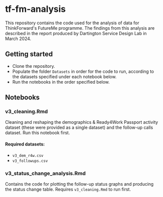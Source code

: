 # tf-fm-analysis
This repository contains the code used for the analysis of data for ThinkForward's FutureMe programme. The findings from this analysis are described in the report produced by Dartington Service Design Lab in March 2024.

## Getting started 
* Clone the repository.
* Populate the folder `Datasets` in order for the code to run, according to the datasets specified under each notebook below.
* Run the notebooks in the order specified below. 

## Notebooks

### v3_cleaning.Rmd 
Cleaning and reshaping the demographics & Ready4Work Passport activity dataset (these were provided as a single dataset) and the follow-up calls dataset. Run this notebook first.

#### Required datasets:
* `v3_dem_r4w.csv`
* `v3_followups.csv`

### v3_status_change_analysis.Rmd
Contains the code for plotting the follow-up status graphs and producing the status change table. Requires `v3_cleaning.Rmd` to run first.
